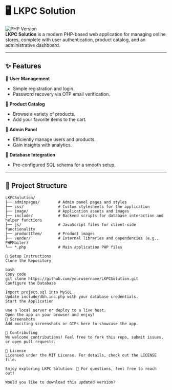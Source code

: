 # 🖥️ LKPC Solution

![PHP Version](https://img.shields.io/badge/PHP-%3E%3D7.4-blue)  
**LKPC Solution** is a modern PHP-based web application for managing online stores, complete with user authentication, product catalog, and an administrative dashboard.

---

## ✨ Features

🌟 **User Management**  
- Simple registration and login.  
- Password recovery via OTP email verification.

🛒 **Product Catalog**  
- Browse a variety of products.  
- Add your favorite items to the cart.

🔐 **Admin Panel**  
- Efficiently manage users and products.  
- Gain insights with analytics.

📂 **Database Integration**  
- Pre-configured SQL schema for a smooth setup.

---

## 📂 Project Structure

```plaintext
LKPCSolution/
├── adminpages/        # Admin panel pages and styles
├── css/               # Custom stylesheets for the application
├── image/             # Application assets and images
├── include/           # Backend scripts for database interaction and helper functions
├── js/                # JavaScript files for client-side functionality
├── productItem/       # Product images
├── vender/            # External libraries and dependencies (e.g., PHPMailer)
└── *.php              # Main application PHP files

🚀 Setup Instructions
Clone the Repository

bash
Copy code
git clone https://github.com/yourusername/LKPCSolution.git
Configure the Database

Import project.sql into MySQL.
Update include/dbh.inc.php with your database credentials.
Start the Application

Use a local server or deploy to a live host.
Open the app in your browser and enjoy!
📸 Screenshots
Add exciting screenshots or GIFs here to showcase the app.

🤝 Contributing
We welcome contributions! Feel free to fork this repo, submit issues, or open pull requests.

📜 License
Licensed under the MIT License. For details, check out the LICENSE file.

Enjoy exploring LKPC Solution! 🌟 For questions, feel free to reach out!

Would you like to download this updated version?
